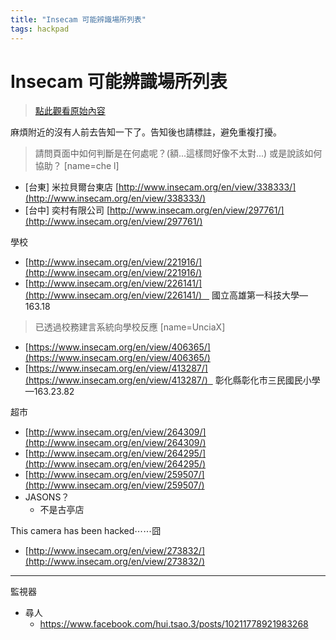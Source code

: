 ```yaml
---
title: "Insecam 可能辨識場所列表"
tags: hackpad
---
```


# Insecam 可能辨識場所列表

> [點此觀看原始內容](https://g0v.hackpad.tw/KBAVwY7eZRa)

麻煩附近的沒有人前去告知一下了。告知後也請標註，避免重複打擾。
> 請問頁面中如何判斷是在何處呢？(額...這樣問好像不太對...) 或是說該如何協助？
> [name=che l]


- \[台東\] 米拉貝爾台東店 [http://www.insecam.org/en/view/338333/](http://www.insecam.org/en/view/338333/)
- \[台中\] 奕村有限公司  [http://www.insecam.org/en/view/297761/](http://www.insecam.org/en/view/297761/)

學校
- [http://www.insecam.org/en/view/221916/](http://www.insecam.org/en/view/221916/)
- [http://www.insecam.org/en/view/226141/](http://www.insecam.org/en/view/226141/)    國立高雄第一科技大學—163.18
> 已透過校務建言系統向學校反應
> [name=UnciaX]

- [https://www.insecam.org/en/view/406365/](https://www.insecam.org/en/view/406365/)
- [https://www.insecam.org/en/view/413287/](https://www.insecam.org/en/view/413287/)   彰化縣彰化市三民國民小學—163.23.82

超市
- [http://www.insecam.org/en/view/264309/](http://www.insecam.org/en/view/264309/)
- [http://www.insecam.org/en/view/264295/](http://www.insecam.org/en/view/264295/)
- [http://www.insecam.org/en/view/259507/](http://www.insecam.org/en/view/259507/)
- JASONS？
    - 不是古亭店

This camera has been hacked⋯⋯囧
- [http://www.insecam.org/en/view/273832/](http://www.insecam.org/en/view/273832/)




 ---

監視器
- 尋人
    - https://www.facebook.com/hui.tsao.3/posts/10211778921983268﻿


